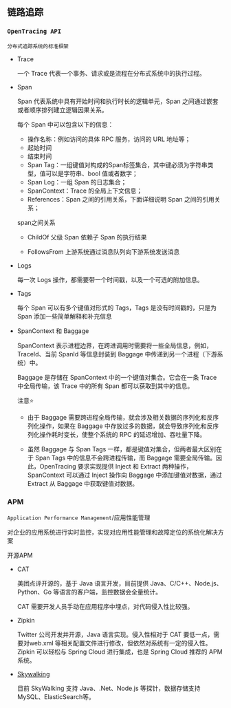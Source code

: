 ## 链路追踪

### ```OpenTracing API```

    分布式追踪系统的标准框架

* Trace

    一个 Trace 代表一个事务、请求或是流程在分布式系统中的执行过程。

* Span

    Span 代表系统中具有开始时间和执行时长的逻辑单元，Span 之间通过嵌套或者顺序排列建立逻辑因果关系。

    每个 Span 中可以包含以下的信息：

    * 操作名称：例如访问的具体 RPC 服务，访问的 URL 地址等；
    * 起始时间
    * 结束时间
    * Span Tag：一组键值对构成的Span标签集合，其中键必须为字符串类型，值可以是字符串、bool 值或者数字；
    * Span Log：一组 Span 的日志集合；
    * SpanContext：Trace 的全局上下文信息；
    * References：Span 之间的引用关系，下面详细说明 Span 之间的引用关系；<br>

    span之间关系

    * ChildOf 父级 Span 依赖子 Span 的执行结果

    * FollowsFrom   上游系统通过消息队列向下游系统发送消息


* Logs

    每一次 Logs 操作，都需要带一个时间戳，以及一个可选的附加信息。

* Tags

    每个 Span 可以有多个键值对形式的 Tags，Tags 是没有时间戳的，只是为 Span 添加一些简单解释和补充信息

* SpanContext 和 Baggage

    SpanContext 表示进程边界，在跨进调用时需要将一些全局信息，例如，TraceId、当前 SpanId 等信息封装到 Baggage 中传递到另一个进程（下游系统）中。

    Baggage 是存储在 SpanContext 中的一个键值对集合。它会在一条 Trace 中全局传输，该 Trace 中的所有 Span 都可以获取到其中的信息。

    注意⭐

    * 由于 Baggage 需要跨进程全局传输，就会涉及相关数据的序列化和反序列化操作，如果在 Baggage 中存放过多的数据，就会导致序列化和反序列化操作耗时变长，使整个系统的 RPC 的延迟增加、吞吐量下降。


    * 虽然 Baggage 与 Span Tags 一样，都是键值对集合，但两者最大区别在于 Span Tags 中的信息不会跨进程传输，而 Baggage 需要全局传输。因此，OpenTracing 要求实现提供 Inject 和 Extract 两种操作，SpanContext 可以通过 Inject 操作向 Baggage 中添加键值对数据，通过 Extract 从 Baggage 中获取键值对数据。



### APM

```Application Performance Management```/应用性能管理

对企业的应用系统进行实时监控，实现对应用性能管理和故障定位的系统化解决方案

开源APM

* CAT

    美团点评开源的，基于 Java 语言开发，目前提供 Java、C/C++、Node.js、Python、Go 等语言的客户端，监控数据会全量统计。

    CAT 需要开发人员手动在应用程序中埋点，对代码侵入性比较强。

* Zipkin

    Twitter 公司开发并开源，Java 语言实现。侵入性相对于 CAT 要低一点，需要对web.xml 等相关配置文件进行修改，但依然对系统有一定的侵入性。Zipkin 可以轻松与 Spring Cloud 进行集成，也是 Spring Cloud 推荐的 APM 系统。


* [Skywalking]()

    目前 SkyWalking 支持 Java、.Net、Node.js 等探针，数据存储支持MySQL、ElasticSearch等。


